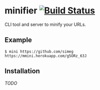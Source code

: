 # minifier [![Build Status][build_badge]][build_status]
CLI tool and server to minify your URLs.

## Example
```console
$ mini https://github.com/simeg
https://mmini.herokuapp.com/g5ORz_63J
```

## Installation
_TODO_

[build_badge]: https://travis-ci.org/simeg/minifier.svg?branch=master
[build_status]: https://travis-ci.org/simeg/minifier